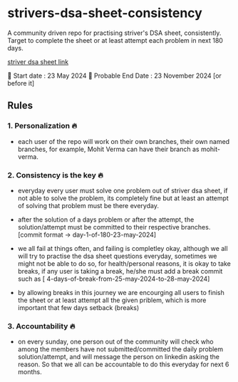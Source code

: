 # strivers-dsa-sheet-consistency

A community driven repo for practising striver's DSA sheet, consistently. Target to complete the sheet or at least attempt each problem in next 180 days.

[striver dsa sheet link](https://takeuforward.org/interviews/strivers-sde-sheet-top-coding-interview-problems/)

🚀 Start date : 23 May 2024
🎯 Probable End Date : 23 November 2024 [or before it]

## Rules

### 1. Personalization 🔥

- each user of the repo will work on their own branches, their own named branches, for example, Mohit Verma can have their branch as mohit-verma.

### 2. Consistency is the key 🔥

- everyday every user must solve one problem out of striver dsa sheet, if not able to solve the problem, its completely fine but at least an attempt of solving that problem must be there everyday.

- after the solution of a days problem or after the attempt, the solution/attempt must be committed to their respective branches. [commit format -> day-1-of-180-23-may-2024]

- we all fail at things often, and failing is completley okay, although we all will try to practise the dsa sheet questions everyday, sometimes we might not be able to do so, for health/personal reasons, it is okay to take breaks, if any user is taking a break, he/she must add a break commit such as [ 4-days-of-break-from-25-may-2024-to-28-may-2024]

- by allowing breaks in this journey we are encourging all users to finish the sheet or at least attempt all the given priblem, which is more important that few days setback (breaks)

### 3. Accountability 🔥

- on every sunday, one person out of the community will check who among the members have not submitted/committed the daily problem solution/attempt, and will message the person on linkedin asking the reason. So that we all can be accountable to do this everyday for next 6 months.
